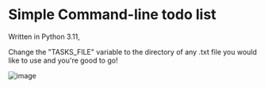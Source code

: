 # Simple Command-line todo list

Written in Python 3.11,

Change the "TASKS_FILE" variable to the directory of any .txt file you would like to use and you're good to go!

![image](https://github.com/zzzNathan/Simple-Todo-list/assets/132711950/846d630c-2c39-4dfc-849a-44ff980b5603)
